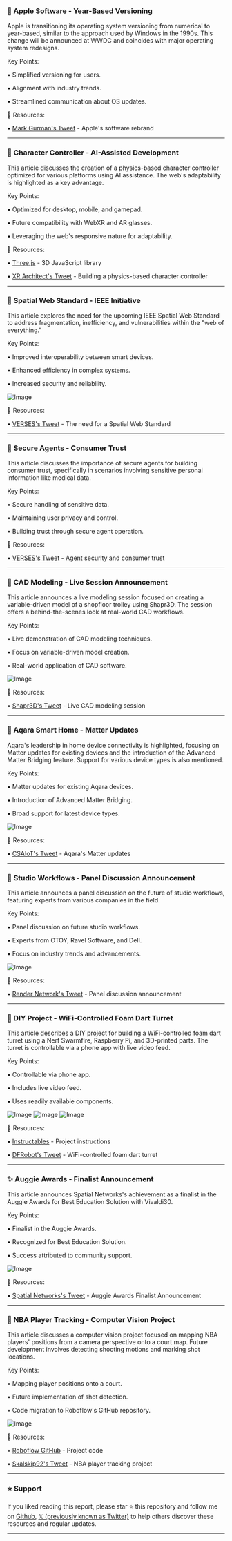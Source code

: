 ### 🤖 Apple Software - Year-Based Versioning

Apple is transitioning its operating system versioning from numerical to year-based, similar to the approach used by Windows in the 1990s. This change will be announced at WWDC and coincides with major operating system redesigns.

Key Points:

• Simplified versioning for users.


• Alignment with industry trends.


• Streamlined communication about OS updates.


🔗 Resources:

• [Mark Gurman's Tweet](https://x.com/markgurman/status/1927797417430139114) - Apple's software rebrand


---
### 🤖 Character Controller - AI-Assisted Development

This article discusses the creation of a physics-based character controller optimized for various platforms using AI assistance.  The web's adaptability is highlighted as a key advantage.

Key Points:

• Optimized for desktop, mobile, and gamepad.


• Future compatibility with WebXR and AR glasses.


• Leveraging the web's responsive nature for adaptability.


🔗 Resources:

• [Three.js](https://x.com/threejs) - 3D JavaScript library


• [XR Architect's Tweet](https://x.com/XRarchitect/status/1927756959068868967) - Building a physics-based character controller


---
### 🤖 Spatial Web Standard - IEEE Initiative

This article explores the need for the upcoming IEEE Spatial Web Standard to address fragmentation, inefficiency, and vulnerabilities within the "web of everything."

Key Points:

• Improved interoperability between smart devices.


• Enhanced efficiency in complex systems.


• Increased security and reliability.


![Image](https://pbs.twimg.com/media/GsEZKaAXoAEtVge?format=jpg&name=small)

🔗 Resources:

• [VERSES's Tweet](https://x.com/helloVERSES/status/1927849800495505840) -  The need for a Spatial Web Standard


---
### 🤖 Secure Agents - Consumer Trust

This article discusses the importance of secure agents for building consumer trust, specifically in scenarios involving sensitive personal information like medical data.

Key Points:

• Secure handling of sensitive data.


• Maintaining user privacy and control.


• Building trust through secure agent operation.


🔗 Resources:

• [VERSES's Tweet](https://x.com/helloVERSES/status/1927849805037847005) -  Agent security and consumer trust


---
### 🚀 CAD Modeling - Live Session Announcement

This article announces a live modeling session focused on creating a variable-driven model of a shopfloor trolley using Shapr3D.  The session offers a behind-the-scenes look at real-world CAD workflows.


Key Points:

• Live demonstration of CAD modeling techniques.


• Focus on variable-driven model creation.


• Real-world application of CAD software.


![Image](https://pbs.twimg.com/media/GsC8FgnWYAABtVC?format=jpg&name=small)

🔗 Resources:

• [Shapr3D's Tweet](https://x.com/Shapr3D/status/1927747464095781317) -  Live CAD modeling session


---
### 🤖 Aqara Smart Home - Matter Updates

Aqara's leadership in home device connectivity is highlighted, focusing on Matter updates for existing devices and the introduction of the Advanced Matter Bridging feature.  Support for various device types is also mentioned.

Key Points:

• Matter updates for existing Aqara devices.


• Introduction of Advanced Matter Bridging.


• Broad support for latest device types.


![Image](https://pbs.twimg.com/media/Gr-Fc94WMAAYd70?format=png&name=small)

🔗 Resources:

• [CSAIoT's Tweet](https://x.com/csaiot/status/1927492513428034030) - Aqara's Matter updates


---
### 🤖 Studio Workflows - Panel Discussion Announcement

This article announces a panel discussion on the future of studio workflows, featuring experts from various companies in the field.

Key Points:

• Panel discussion on future studio workflows.


• Experts from OTOY, Ravel Software, and Dell.


• Focus on industry trends and advancements.



![Image](https://pbs.twimg.com/media/Gr_4f1oXwAA1PYt?format=jpg&name=small)

🔗 Resources:

• [Render Network's Tweet](https://x.com/rendernetwork/status/1927532571623067795) - Panel discussion announcement


---
### 🚀 DIY Project - WiFi-Controlled Foam Dart Turret

This article describes a DIY project for building a WiFi-controlled foam dart turret using a Nerf Swarmfire, Raspberry Pi, and 3D-printed parts.  The turret is controllable via a phone app with live video feed.

Key Points:

• Controllable via phone app.


• Includes live video feed.


• Uses readily available components.


![Image](https://pbs.twimg.com/tweet_video_thumb/GsAMx5rXwAAd47F.jpg)
![Image](https://pbs.twimg.com/media/GsAMzUhW8AAC92W?format=png&name=360x360)
![Image](https://pbs.twimg.com/media/GsAM_duWEAEatp9?format=png&name=360x360)

🔗 Resources:

• [Instructables](https://instructables.com/The-SwarmTurret-Wifi-Controlled-Foam-Dart-Turret/...) - Project instructions


• [DFRobot's Tweet](https://x.com/dfrobotcn/status/1927555149897306243) - WiFi-controlled foam dart turret


---
### ✨ Auggie Awards - Finalist Announcement

This article announces Spatial Networks's achievement as a finalist in the Auggie Awards for Best Education Solution with Vivaldi30.

Key Points:

• Finalist in the Auggie Awards.


• Recognized for Best Education Solution.


• Success attributed to community support.



![Image](https://pbs.twimg.com/media/Grn0ocdXAAE0FR6?format=jpg&name=small)

🔗 Resources:

• [Spatial Networks's Tweet](https://x.com/CarlosJOchoaFer/status/1925839335267397806) - Auggie Awards Finalist Announcement


---
### 🤖 NBA Player Tracking - Computer Vision Project

This article discusses a computer vision project focused on mapping NBA players' positions from a camera perspective onto a court map.  Future development involves detecting shooting motions and marking shot locations.

Key Points:

• Mapping player positions onto a court.


• Future implementation of shot detection.


• Code migration to Roboflow's GitHub repository.


![Image](https://pbs.twimg.com/amplify_video_thumb/1927030360740593664/img/-DhqIiFoFBbfOZ87.jpg)

🔗 Resources:

• [Roboflow GitHub](https://github.com/roboflow/sports) - Project code


• [Skalskip92's Tweet](https://x.com/skalskip92/status/1927035196928340046) - NBA player tracking project


---

### ⭐️ Support

If you liked reading this report, please star ⭐️ this repository and follow me on [Github](https://github.com/Drix10), [𝕏 (previously known as Twitter)](https://x.com/DRIX_10_) to help others discover these resources and regular updates.

---